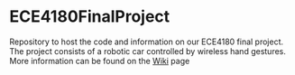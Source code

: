 # ECE4180FinalProject
Repository to host the code and information on our ECE4180 final project. The project consists of a robotic car controlled by wireless hand gestures. More information can be found on the [Wiki](../../wiki) page 
